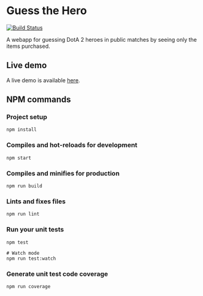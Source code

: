 # Guess the Hero

[![Build Status](https://travis-ci.com/dricholm/guess-the-hero.svg?branch=master)](https://travis-ci.com/dricholm/guess-the-hero)

A webapp for guessing DotA 2 heroes in public matches by seeing only the items purchased.

## Live demo

A live demo is available [here](https://dricholm.github.io/guess-the-hero/).

## NPM commands

### Project setup

```
npm install
```

### Compiles and hot-reloads for development

```
npm start
```

### Compiles and minifies for production

```
npm run build
```

### Lints and fixes files

```
npm run lint
```

### Run your unit tests

```
npm test

# Watch mode
npm run test:watch
```

### Generate unit test code coverage

```
npm run coverage
```
